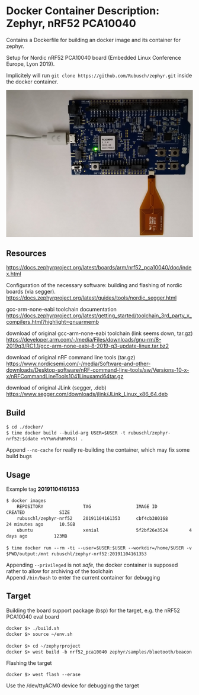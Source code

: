 # Docker Container Description: Zephyr, nRF52 PCA10040

Contains a Dockerfile for building an docker image and its container for zephyr.

Setup for Nordic nRF52 PCA10040 board (Embedded Linux Conference Europe, Lyon 2019).

Implicitely will run ```git clone https://github.com/Rubusch/zephyr.git``` inside the docker container.


![nRF52 PCA10040 connected](pics/nRF52_PCA10040.jpg)


## Resources

https://docs.zephyrproject.org/latest/boards/arm/nrf52_pca10040/doc/index.html

Configuration of the necessary software: building and flashing of nordic boards (via segger).
https://docs.zephyrproject.org/latest/guides/tools/nordic_segger.html

gcc-arm-none-eabi toolchain documentation
https://docs.zephyrproject.org/latest/getting_started/toolchain_3rd_party_x_compilers.html?highlight=gnuarmemb

download of original gcc-arm-none-eabi toolchain (link seems down, tar.gz)
https://developer.arm.com/-/media/Files/downloads/gnu-rm/8-2019q3/RC1.1/gcc-arm-none-eabi-8-2019-q3-update-linux.tar.bz2

download of original nRF command line tools (tar.gz)
https://www.nordicsemi.com/-/media/Software-and-other-downloads/Desktop-software/nRF-command-line-tools/sw/Versions-10-x-x/nRFCommandLineTools1041Linuxamd64tar.gz

download of original JLink (segger, .deb)
https://www.segger.com/downloads/jlink/JLink_Linux_x86_64.deb



## Build

```
$ cd ./docker/
$ time docker build --build-arg USER=$USER -t rubuschl/zephyr-nrf52:$(date +%Y%m%d%H%M%S) .
```

Append ``--no-cache`` for really re-building the container, which may fix some build bugs  


## Usage

Example tag **20191104161353**  

```
$ docker images
    REPOSITORY               TAG                 IMAGE ID            CREATED             SIZE
    rubuschl/zephyr-nrf52    20191104161353      cbf4cb380168        24 minutes ago      10.5GB
    ubuntu                   xenial              5f2bf26e3524        4 days ago          123MB

$ time docker run --rm -ti --user=$USER:$USER --workdir=/home/$USER -v $PWD/output:/mnt rubuschl/zephyr-nrf52:20191104161353
```

Appending ``--privileged`` is not _safe_, the docker container is supposed rather to allow for archiving of the toolchain  
Append ``/bin/bash`` to enter the current container for debugging  


## Target

Building the board support package (bsp) for the target, e.g. the nRF52 PCA10040 eval board  

```
docker $> ./build.sh
docker $> source ~/env.sh

docker $> cd ~/zephyrproject
docker $> west build -b nrf52_pca10040 zephyr/samples/bluetooth/beacon
```

Flashing the target  

```
docker $> west flash --erase
```

Use the /dev/ttyACM0 device for debugging the target  
